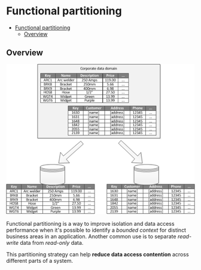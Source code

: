 # Functional partitioning

- [Functional partitioning](#functional-partitioning)
  - [Overview](#overview)

## Overview

![](2022-08-10-20-24-23.png)

Functional partitioning is a way to improve isolation and data access performance when it's possible to identify a _bounded context_ for distinct business areas in an application. Another common use is to separate _read-write_ data from _read-only_ data.

This partitioning strategy can help __reduce data access contention__ across different parts of a system.
